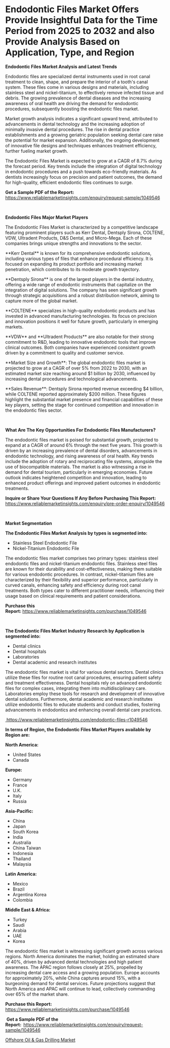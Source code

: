 <p><h1>Endodontic Files Market Offers Provide Insightful Data for the Time Period from 2025 to 2032 and also Provide Analysis Based on Application, Type, and Region</h1></p><p><strong>Endodontic Files Market Analysis and Latest Trends</strong></p>
<p><p>Endodontic files are specialized dental instruments used in root canal treatment to clean, shape, and prepare the interior of a tooth's canal system. These files come in various designs and materials, including stainless steel and nickel-titanium, to effectively remove infected tissue and debris. The growing prevalence of dental diseases and the increasing awareness of oral health are driving the demand for endodontic procedures, subsequently boosting the endodontic files market.</p><p>Market growth analysis indicates a significant upward trend, attributed to advancements in dental technology and the increasing adoption of minimally invasive dental procedures. The rise in dental practice establishments and a growing geriatric population seeking dental care raise the potential for market expansion. Additionally, the ongoing development of innovative file designs and techniques enhances treatment efficiency, further fueling market growth.</p><p>The Endodontic Files Market is expected to grow at a CAGR of 8.7% during the forecast period. Key trends include the integration of digital technology in endodontic procedures and a push towards eco-friendly materials. As dentists increasingly focus on precision and patient outcomes, the demand for high-quality, efficient endodontic files continues to surge.</p></p>
<p><strong>Get a Sample PDF of the Report:&nbsp;</strong> <a href="https://www.reliablemarketinsights.com/enquiry/request-sample/1049546?utm_campaign=2012&utm_medium=2&utm_source=Github&utm_content=ia&utm_term=15012025&utm_id=endodontic-files">https://www.reliablemarketinsights.com/enquiry/request-sample/1049546</a></p>
<p>&nbsp;</p>
<p><strong>Endodontic Files Major Market Players</strong></p>
<p><p>The Endodontic Files Market is characterized by a competitive landscape featuring prominent players such as Kerr Dental, Dentsply Sirona, COLTENE, VDW, Ultradent Products, D&S Dental, and Micro-Mega. Each of these companies brings unique strengths and innovations to the sector.</p><p>**Kerr Dental** is known for its comprehensive endodontic solutions, including various types of files that enhance procedural efficiency. It is focused on expanding its product portfolio and increasing market penetration, which contributes to its moderate growth trajectory.</p><p>**Dentsply Sirona** is one of the largest players in the dental industry, offering a wide range of endodontic instruments that capitalize on the integration of digital solutions. The company has seen significant growth through strategic acquisitions and a robust distribution network, aiming to capture more of the global market.</p><p>**COLTENE** specializes in high-quality endodontic products and has invested in advanced manufacturing technologies. Its focus on precision and innovation positions it well for future growth, particularly in emerging markets.</p><p>**VDW** and **Ultradent Products** are also notable for their strong commitment to R&D, leading to innovative endodontic tools that improve clinical outcomes. Both companies have experienced consistent growth driven by a commitment to quality and customer service.</p><p>**Market Size and Growth**: The global endodontic files market is projected to grow at a CAGR of over 5% from 2022 to 2030, with an estimated market size reaching around $1 billion by 2030, influenced by increasing dental procedures and technological advancements.</p><p>**Sales Revenue**: Dentsply Sirona reported revenue exceeding $4 billion, while COLTENE reported approximately $200 million. These figures highlight the substantial market presence and financial capabilities of these key players, setting the stage for continued competition and innovation in the endodontic files sector.</p></p>
<p>&nbsp;</p>
<p><strong>What Are The Key Opportunities For Endodontic Files Manufacturers?</strong></p>
<p><p>The endodontic files market is poised for substantial growth, projected to expand at a CAGR of around 6% through the next five years. This growth is driven by an increasing prevalence of dental disorders, advancements in endodontic technology, and rising awareness of oral health. Key trends include the adoption of rotary and reciprocating file systems, alongside the use of biocompatible materials. The market is also witnessing a rise in demand for dental tourism, particularly in emerging economies. Future outlook indicates heightened competition and innovation, leading to enhanced product offerings and improved patient outcomes in endodontic treatments.</p></p>
<p><strong>Inquire or Share Your Questions If Any Before Purchasing This Report:</strong> <a href="https://www.reliablemarketinsights.com/enquiry/pre-order-enquiry/1049546?utm_campaign=2012&utm_medium=2&utm_source=Github&utm_content=ia&utm_term=15012025&utm_id=endodontic-files">https://www.reliablemarketinsights.com/enquiry/pre-order-enquiry/1049546</a></p>
<p>&nbsp;</p>
<p><strong>Market Segmentation</strong></p>
<p><strong>The Endodontic Files Market Analysis by types is segmented into:</strong></p>
<p><ul><li>Stainless Steel Endodontic File</li><li>Nickel-Titanium Endodontic File</li></ul></p>
<p><p>The endodontic files market comprises two primary types: stainless steel endodontic files and nickel-titanium endodontic files. Stainless steel files are known for their durability and cost-effectiveness, making them suitable for various endodontic procedures. In contrast, nickel-titanium files are characterized by their flexibility and superior performance, particularly in curved canals, enhancing safety and efficiency during root canal treatments. Both types cater to different practitioner needs, influencing their usage based on clinical requirements and patient considerations.</p></p>
<p><strong>Purchase this Report:&nbsp;</strong><a href="https://www.reliablemarketinsights.com/purchase/1049546?utm_campaign=2012&utm_medium=2&utm_source=Github&utm_content=ia&utm_term=15012025&utm_id=endodontic-files">https://www.reliablemarketinsights.com/purchase/1049546</a></p>
<p>&nbsp;</p>
<p><strong>The Endodontic Files Market Industry Research by Application is segmented into:</strong></p>
<p><ul><li>Dental clinics</li><li>Dental hospitals</li><li>Laboratories</li><li>Dental academic and research institutes</li></ul></p>
<p><p>The endodontic files market is vital for various dental sectors. Dental clinics utilize these files for routine root canal procedures, ensuring patient safety and treatment effectiveness. Dental hospitals rely on advanced endodontic files for complex cases, integrating them into multidisciplinary care. Laboratories employ these tools for research and development of innovative dental solutions. Furthermore, dental academic and research institutes utilize endodontic files to educate students and conduct studies, fostering advancements in endodontics and enhancing overall dental care practices.</p></p>
<p><a href="https://www.reliablemarketinsights.com/endodontic-files-r1049546?utm_campaign=2012&utm_medium=2&utm_source=Github&utm_content=ia&utm_term=15012025&utm_id=endodontic-files">&nbsp;https://www.reliablemarketinsights.com/endodontic-files-r1049546</a></p>
<p><strong>In terms of Region, the Endodontic Files Market Players available by Region are:</strong></p>
<p>
    <p> <strong> North America: </strong>
        <ul>
            <li>United States</li>
            <li>Canada</li>
        </ul>
        </p> 
    <p> <strong> Europe: </strong>
        <ul>
            <li>Germany</li>
            <li>France</li>
            <li>U.K.</li>
            <li>Italy</li>
            <li>Russia</li>
        </ul>
        </p> 
    <p> <strong> Asia-Pacific: </strong>
        <ul>
            <li>China</li>
            <li>Japan</li>
            <li>South Korea</li>
            <li>India</li>
            <li>Australia</li>
            <li>China Taiwan</li>
            <li>Indonesia</li>
            <li>Thailand</li>
            <li>Malaysia</li>
        </ul>
        </p> 
    <p> <strong> Latin America: </strong>
        <ul>
            <li>Mexico</li>
            <li>Brazil</li>
            <li>Argentina Korea</li>
            <li>Colombia</li>
        </ul>
        </p> 
    <p> <strong> Middle East & Africa: </strong>
        <ul>
            <li>Turkey</li>
            <li>Saudi</li>
            <li>Arabia</li>
            <li>UAE</li>
            <li>Korea</li>
        </ul>
    </p>
    </p>
<p><p>The endodontic files market is witnessing significant growth across various regions. North America dominates the market, holding an estimated share of 40%, driven by advanced dental technologies and high patient awareness. The APAC region follows closely at 25%, propelled by increasing dental care access and a growing population. Europe accounts for approximately 20%, while China captures around 15%, with a burgeoning demand for dental services. Future projections suggest that North America and APAC will continue to lead, collectively commanding over 65% of the market share.</p></p>
<p><strong>Purchase this Report: </strong><a href="https://www.reliablemarketinsights.com/purchase/1049546?utm_campaign=2012&utm_medium=2&utm_source=Github&utm_content=ia&utm_term=15012025&utm_id=endodontic-files">https://www.reliablemarketinsights.com/purchase/1049546</a></p>
<p>&nbsp;<strong>Get a Sample PDF of the Report:&nbsp;&nbsp;</strong><a href="https://www.reliablemarketinsights.com/enquiry/request-sample/1049546?utm_campaign=2012&utm_medium=2&utm_source=Github&utm_content=ia&utm_term=15012025&utm_id=endodontic-files">https://www.reliablemarketinsights.com/enquiry/request-sample/1049546</a></p>
<p><strong></strong></p>
<p><p><a href="https://github.com/JakirUddin511/Market-Research-Report-List-1/blob/main/offshore-oil-gas-drilling-market.md?utm_campaign=2012&utm_medium=2&utm_source=Github&utm_content=ia&utm_term=15012025&utm_id=endodontic-files">Offshore Oil & Gas Drilling Market</a></p></p>